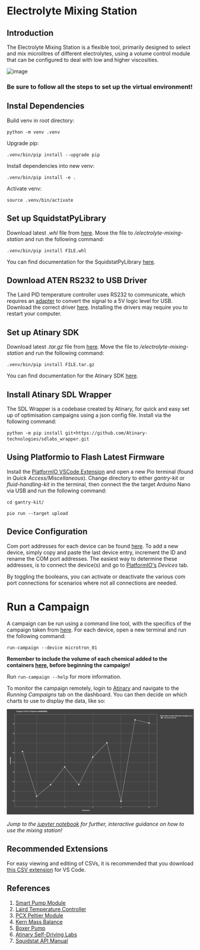 # Electrolyte Mixing Station

## Introduction

The Electrolyte Mixing Station is a flexible tool, primarily designed to select and mix microlitres of different electrolytes, using a volume control module that can be configured to deal with low and higher viscosities.

![image](data/images/workflow.png)

### Be sure to follow all the steps to set up the virtual environment!

## Instal Dependencies

Build venv in root directory:

```
python -m venv .venv
```

Upgrade pip:

```
.venv/bin/pip install --upgrade pip
```

Install dependencies into new venv:

```
.venv/bin/pip install -e .
```

Activate venv:

```
source .venv/bin/activate
```

## Set up SquidstatPyLibrary

Download latest *.whl* file from [here](https://github.com/Admiral-Instruments/AdmiralSquidstatAPI/tree/main/SquidstatLibrary/windows/pythonWrapper/Release). Move the file to */electrolyte-mixing-station* and run the following command:

```
.venv/bin/pip install FILE.whl
```

You can find documentation for the SquidstatPyLibrary [here](https://admiral-instruments.github.io/AdmiralSquidstatAPI/md_intro_and_examples_9__python_example.html).

## Download ATEN RS232 to USB Driver

The Laird PID temperature controller uses RS232 to communicate, which requires an [adapter](https://www.aten.com/global/en/products/usb-solutions/converters/uc232a1/) to convert the signal to a 5V logic level for USB. Download the correct driver [here](https://www.aten.com/global/en/supportcenter/info/downloads/?action=display_product&pid=1142). Installing the drivers may require you to restart your computer.

## Set up Atinary SDK

Download latest *.tar.gz* file from [here](https://scientia.atinary.com/download/). Move the file to */electrolyte-mixing-station* and run the following command:

```
.venv/bin/pip install FILE.tar.gz
```

You can find documentation for the Atinary SDK [here](https://scientia.atinary.com/documentation/docs/sdlabs_sdk/installation.html).

## Install Atinary SDL Wrapper

The SDL Wrapper is a codebase created by Atinary, for quick and easy set up of optimisation campaigns using a json config file. Install via the following command:

```
python -m pip install git+https://github.com/Atinary-technologies/sdlabs_wrapper.git
```

## Using Platformio to Flash Latest Firmware

Install the [PlatformIO VSCode Extension](https://docs.platformio.org/en/latest/integration/ide/vscode.html) and open a new Pio terminal (found in *Quick Access/Miscellaneous*). Change directory to either *gantry-kit* or *fluid-handling-kit* in the terminal, then connect the the target Arduino Nano via USB and run the following command:

```
cd gantry-kit/
```

```
pio run --target upload
```

## Device Configuration

Com port addresses for each device can be found [here](data/devices/hardcoded_values.json). To add a new device, simply copy and paste the last device entry, increment the ID and rename the COM port addresses. The easiest way to determine these addresses, is to connect the device(s) and go to [PlatformIO's](https://docs.platformio.org/en/latest/integration/ide/vscode.html) *Devices* tab.

By toggling the booleans, you can activate or deactivate the various com port connections for scenarios where not all connections are needed.

# Run a Campaign

A campaign can be run using a command line tool, with the specifics of the campaign taken from [here](data/config/conductivity_optimiser.json). For each device, open a new terminal and run the following command:

```
run-campaign --device microtron_01
```

**Remember to include the volume of each chemical added to the containers [here](data/recipes/electrolyte_recipe.csv), before beginning the campaign!**

Run `run-campaign --help` for more information.

To monitor the campaign remotely, login to [Atinary](https://scientia.atinary.com/sdlabs) and navigate to the *Running Campaigns* tab on the dashboard. You can then decide on which charts to use to display the data, like so:

![image](data/images/example_optimisation.png)

*Jump to the [jupyter notebook](instructions.ipynb) for further, interactive guidance on how to use the mixing station!*

## Recommended Extensions

For easy viewing and editing of CSVs, it is recommended that you download [this CSV extension](https://marketplace.visualstudio.com/items?itemName=ReprEng.csv) for VS Code.

## References
1. [Smart Pump Module](https://www.theleeco.com/product/smart-pump-module/#resources)
2. [Laird Temperature Controller](https://lairdthermal.com/products/product-temperature-controllers/tc-xx-pr-59-temperature-controller?creative=&keyword=&matchtype=&network=x&device=c&gad_source=1&gclid=CjwKCAiAzPy8BhBoEiwAbnM9O_ueQ3Ph8NvZ4LYCpqO9oUzX78J1sfagfGnYWUDeDpQ8P9rKzc11pBoCUR8QAvD_BwE)
3. [PCX Peltier Module](https://lairdthermal.com/products/thermoelectric-cooler-modules/peltier-thermal-cycling-pcx-series)
4. [Kern Mass Balance](https://www.kern-sohn.com/shop/en/products/laboratory-balances/precision-balances/PCD-2500-2/)
5. [Boxer Pump](https://www.boxerpumps.com/peristaltic-pumps-for-liquid/29qq/)
6. [Atinary Self-Driving Labs](https://scientia.atinary.com/sdlabs/academic/dashboard)
7. [Squidstat API Manual](https://admiral-instruments.github.io/AdmiralSquidstatAPI/index.html)